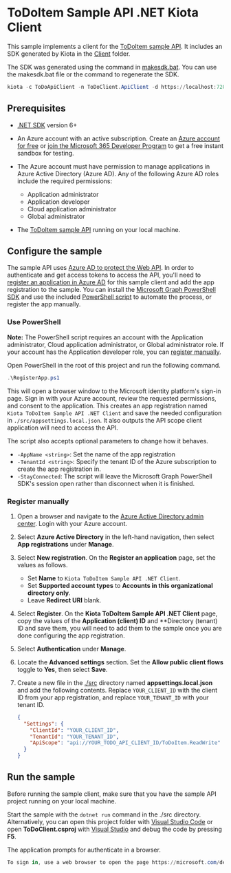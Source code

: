 # ToDoItem Sample API .NET Kiota Client

This sample implements a client for the [ToDoItem sample API](../../api). It includes an SDK generated by Kiota in the [Client](./src/Client/) folder.

The SDK was generated using the command in [makesdk.bat](makesdk.bat). You can use the makesdk.bat file or the command to regenerate the SDK.

```powershell
kiota -c ToDoApiClient -n ToDoClient.ApiClient -d https://localhost:7206/openapi/openapi.yaml -o ./src/Client
```

## Prerequisites

- [.NET SDK](https://dotnet.microsoft.com/download) version 6+
- An Azure account with an active subscription. Create an [Azure account for free](https://azure.microsoft.com/free/?WT.mc_id=A261C142F) or [join the Microsoft 365 Developer Program](https://developer.microsoft.com/office/dev-program) to get a free instant sandbox for testing.
- The Azure account must have permission to manage applications in Azure Active Directory (Azure AD). Any of the following Azure AD roles include the required permissions:
  - Application administrator
  - Application developer
  - Cloud application administrator
  - Global administrator

- The [ToDoItem sample API](../../api) running on your local machine.

## Configure the sample

The sample API uses [Azure AD to protect the Web API](https://docs.microsoft.com/azure/active-directory/develop/scenario-protected-web-api-overview). In order to authenticate and get access tokens to access the API, you'll need to [register an application in Azure AD](https://docs.microsoft.com/azure/active-directory/develop/quickstart-register-app) for this sample client and add the app registration to the sample. You can install the [Microsoft Graph PowerShell SDK](https://github.com/microsoftgraph/msgraph-sdk-powershell) and use the included [PowerShell script](RegisterApp.ps1) to automate the process, or register the app manually.

### Use PowerShell

**Note:** The PowerShell script requires an account with the Application administrator, Cloud application administrator, or Global administrator role. If your account has the Application developer role, you can [register manually](#register-manually).

Open PowerShell in the root of this project and run the following command.

```powershell
.\RegisterApp.ps1
```

This will open a browser window to the Microsoft identity platform's sign-in page. Sign in with your Azure account, review the requested permissions, and consent to the application. This creates an app registration named `Kiota ToDoItem Sample API .NET Client` and save the needed configuration in `./src/appsettings.local.json`. It also outputs the API scope client application will need to access the API.

The script also accepts optional parameters to change how it behaves.

- `-AppName <string>`: Set the name of the app registration
- `-TenantId <string>`: Specify the tenant ID of the Azure subscription to create the app registration in.
- `-StayConnected`: The script will leave the Microsoft Graph PowerShell SDK's session open rather than disconnect when it is finished.

### Register manually

1. Open a browser and navigate to the [Azure Active Directory admin center](https://aad.portal.azure.com). Login with your Azure account.
1. Select **Azure Active Directory** in the left-hand navigation, then select **App registrations** under **Manage**.
1. Select **New registration**. On the **Register an application** page, set the values as follows.

    - Set **Name** to `Kiota ToDoItem Sample API .NET Client`.
    - Set **Supported account types** to **Accounts in this organizational directory only**.
    - Leave **Redirect URI** blank.

1. Select **Register**. On the **Kiota ToDoItem Sample API .NET Client** page, copy the values of the **Application (client) ID** and **Directory (tenant) ID and save them, you will need to add them to the sample once you are done configuring the app registration.

1. Select **Authentication** under **Manage**.
1. Locate the **Advanced settings** section. Set the **Allow public client flows** toggle to **Yes**, then select **Save**.
1. Create a new file in the [./src](/src) directory named **appsettings.local.json** and add the following contents. Replace `YOUR_CLIENT_ID` with the client ID from your app registration, and replace `YOUR_TENANT_ID` with your tenant ID.

    ```json
    {
      "Settings": {
        "ClientId": "YOUR_CLIENT_ID",
        "TenantId": "YOUR_TENANT_ID",
        "ApiScope": "api://YOUR_TODO_API_CLIENT_ID/ToDoItem.ReadWrite"
      }
    }
    ```

## Run the sample

Before running the sample client, make sure that you have the sample API project running on your local machine.

Start the sample with the `dotnet run` command in the ./src directory. Alternatively, you can open this project folder with [Visual Studio Code](https://code.visualstudio.com/Download) or open **ToDoClient.csproj** with [Visual Studio](https://visualstudio.microsoft.com/downloads/) and debug the code by pressing **F5**.

The application prompts for authenticate in a browser.

```powershell
To sign in, use a web browser to open the page https://microsoft.com/devicelogin and enter the code F8HNE7ABP to authenticate.
```

